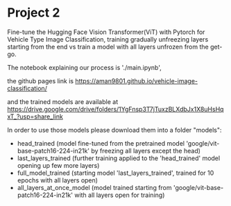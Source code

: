 # Project 2

Fine-tune the Hugging Face Vision Transformer(ViT) with Pytorch for Vehicle Type Image Classification, training gradually unfreezing layers starting from the end vs train a model with all layers unfrozen from the get-go.

The notebook explaining our process is './main.ipynb', 

the github pages link is https://aman9801.github.io/vehicle-image-classification/

and the trained models are available at https://drive.google.com/drive/folders/1YgFnsp3T7jTuxzBLXdbJx1X8uHsHqxT_?usp=share_link

In order to use those models please download them into a folder "models":<br>
- head_trained (model fine-tuned from the pretrained model 'google/vit-base-patch16-224-in21k' by freezing all layers except the head)
- last_layers_trained (further training applied to the 'head_trained' model opening up few more layers)
- full_model_trained (starting model 'last_layers_trained', trained for 10 epochs with all layers open)
- all_layers_at_once_model (model trained starting from 'google/vit-base-patch16-224-in21k' with all layers open for training)
